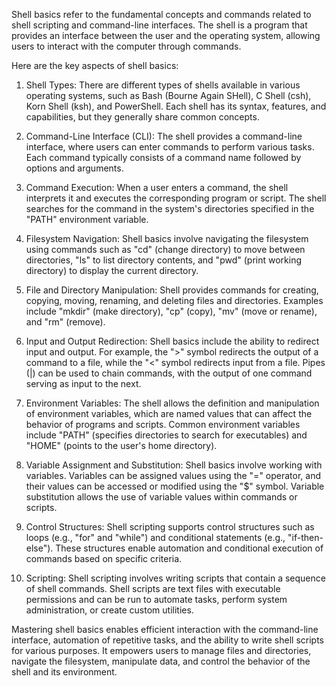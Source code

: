 Shell basics refer to the fundamental concepts and commands related to shell scripting and command-line interfaces. The shell is a program that provides an interface between the user and the operating system, allowing users to interact with the computer through commands.

Here are the key aspects of shell basics:

1. Shell Types: There are different types of shells available in various operating systems, such as Bash (Bourne Again SHell), C Shell (csh), Korn Shell (ksh), and PowerShell. Each shell has its syntax, features, and capabilities, but they generally share common concepts.

1. Command-Line Interface (CLI): The shell provides a command-line interface, where users can enter commands to perform various tasks. Each command typically consists of a command name followed by options and arguments.

1. Command Execution: When a user enters a command, the shell interprets it and executes the corresponding program or script. The shell searches for the command in the system's directories specified in the "PATH" environment variable.

1. Filesystem Navigation: Shell basics involve navigating the filesystem using commands such as "cd" (change directory) to move between directories, "ls" to list directory contents, and "pwd" (print working directory) to display the current directory.

1. File and Directory Manipulation: Shell provides commands for creating, copying, moving, renaming, and deleting files and directories. Examples include "mkdir" (make directory), "cp" (copy), "mv" (move or rename), and "rm" (remove).

1. Input and Output Redirection: Shell basics include the ability to redirect input and output. For example, the ">" symbol redirects the output of a command to a file, while the "<" symbol redirects input from a file. Pipes (|) can be used to chain commands, with the output of one command serving as input to the next.

1. Environment Variables: The shell allows the definition and manipulation of environment variables, which are named values that can affect the behavior of programs and scripts. Common environment variables include "PATH" (specifies directories to search for executables) and "HOME" (points to the user's home directory).

1. Variable Assignment and Substitution: Shell basics involve working with variables. Variables can be assigned values using the "=" operator, and their values can be accessed or modified using the "$" symbol. Variable substitution allows the use of variable values within commands or scripts.

1. Control Structures: Shell scripting supports control structures such as loops (e.g., "for" and "while") and conditional statements (e.g., "if-then-else"). These structures enable automation and conditional execution of commands based on specific criteria.

1. Scripting: Shell scripting involves writing scripts that contain a sequence of shell commands. Shell scripts are text files with executable permissions and can be run to automate tasks, perform system administration, or create custom utilities.

Mastering shell basics enables efficient interaction with the command-line interface, automation of repetitive tasks, and the ability to write shell scripts for various purposes. It empowers users to manage files and directories, navigate the filesystem, manipulate data, and control the behavior of the shell and its environment.
